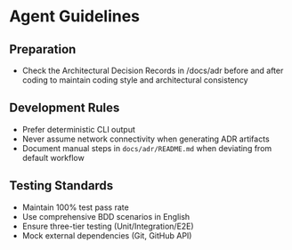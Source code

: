 # Agent Guidelines

## Preparation
- Check the Architectural Decision Records in /docs/adr before and after coding to maintain coding style and architectural consistency

## Development Rules
- Prefer deterministic CLI output
- Never assume network connectivity when generating ADR artifacts
- Document manual steps in `docs/adr/README.md` when deviating from default workflow

## Testing Standards
- Maintain 100% test pass rate
- Use comprehensive BDD scenarios in English
- Ensure three-tier testing (Unit/Integration/E2E)
- Mock external dependencies (Git, GitHub API)
